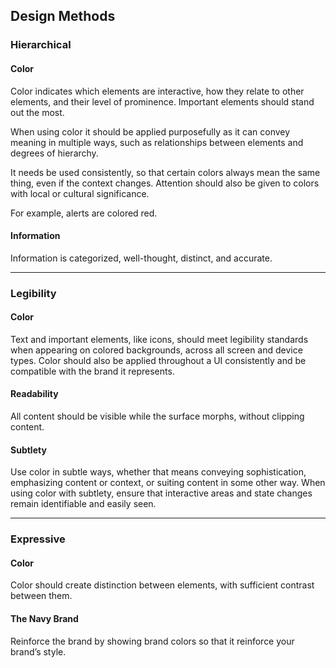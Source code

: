 ## Design Methods

### Hierarchical

#### Color 

Color indicates which elements are interactive, how they relate to other elements, and their level of prominence. Important elements should stand out the most.  

When using color it should be applied purposefully as it can convey meaning in multiple ways, such as relationships between elements and degrees of hierarchy. 

It needs be used consistently, so that certain colors always mean the same thing, even if the context changes. Attention should also be given to colors with local or cultural significance. 

For example, alerts are colored red.

#### Information

Information is categorized, well-thought, distinct, and accurate.

<hr>

### Legibility

#### Color

Text and important elements, like icons, should meet legibility standards when appearing on colored backgrounds, across all screen and device types. 
Color should also be applied throughout a UI consistently and be compatible with the brand it represents.

#### Readability

All content should be visible while the surface morphs, without clipping content.

#### Subtlety

Use color in subtle ways, whether that means conveying sophistication, emphasizing content or context, or suiting content in some other way. When using color with subtlety, ensure that interactive areas and state changes remain identifiable and easily seen.

<hr>

### Expressive

#### Color

Color should create distinction between elements, with sufficient contrast between them.

#### The Navy Brand

Reinforce the brand by showing brand colors so that it reinforce your brand’s style.

